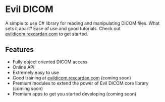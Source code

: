 Evil DICOM
=============

A simple to use C# library for reading and manipulating DICOM files. What sets it apart?
Ease of use and good tutorials. Check out [evildicom.rexcardan.com](http://evildicom.rexcardan.com/)
to get started.

Features
-------

* Fully object oriented DICOM access
* Online API 
* Extremely easy to use
* Good training at [evildicom.rexcardan.com](http://evildicom.rexcardan.com/) (coming soon)
* Premium modules to extend the power of Evil DICOM core library (coming soon)
* Premium apps to get you started developing (coming soon)
